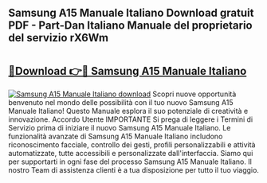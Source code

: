 ## Samsung A15 Manuale Italiano Download gratuit PDF - Part-Dan Italiano Manuale del proprietario del servizio rX6Wm

# <h2><a href="http://dfgrgp.blite.top/?on=Samsung+A15+Manuale+Italiano">🔗Download 👉🔴 Samsung A15 Manuale Italiano</a></h2>

[![Samsung A15 Manuale Italiano download](https://i.imgur.com/lujVjoI.png)](http://dfgrgp.blite.top/?on=Samsung+A15+Manuale+Italiano)
Scopri nuove opportunità benvenuto nel mondo delle possibilità con il tuo nuovo Samsung A15 Manuale Italiano! Questo Manuale esplora il suo potenziale di creatività e innovazione. Accordo Utente IMPORTANTE Si prega di leggere i Termini di Servizio prima di iniziare il nuovo Samsung A15 Manuale Italiano. Le funzionalità avanzate di Samsung A15 Manuale Italiano includono riconoscimento facciale, controllo dei gesti, profili personalizzabili e attività automatizzate, tutte accessibili e personalizzate dall'interfaccia. Siamo qui per supportarti in ogni fase del processo Samsung A15 Manuale Italiano. Il nostro Team di assistenza clienti è a tua disposizione per tutto il tuo viaggio.
